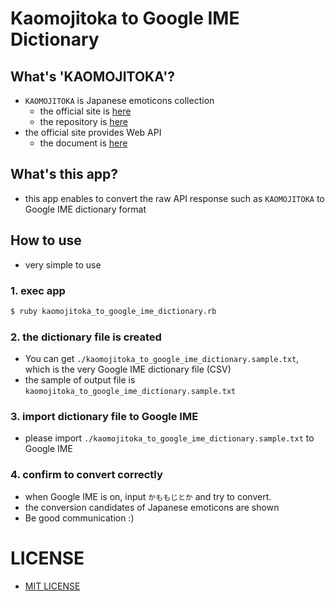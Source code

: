 # Kaomojitoka to Google IME Dictionary

## What's 'KAOMOJITOKA'?
- `KAOMOJITOKA` is Japanese emoticons collection
    - the official site is [here](http://kaomoji.n-at.me/)
    - the repository is [here](https://github.com/tatat/kaomoji.html)
- the official site provides Web API
    - the document is [here](https://github.com/tatat/kaomoji.html/blob/master/README.md)

## What's this app?
- this app enables to convert the raw API response such as `KAOMOJITOKA` to Google IME dictionary format

## How to use
- very simple to use

### 1. exec app
```bash
$ ruby kaomojitoka_to_google_ime_dictionary.rb
```  

### 2. the dictionary file is created
- You can get `./kaomojitoka_to_google_ime_dictionary.sample.txt`, which is the very Google IME dictionary file (CSV)
- the sample of output file is `kaomojitoka_to_google_ime_dictionary.sample.txt`
 
### 3. import dictionary file to Google IME
- please import `./kaomojitoka_to_google_ime_dictionary.sample.txt` to Google IME

### 4. confirm to convert correctly
- when Google IME is on, input `かももじとか` and try to convert.
- the conversion candidates of Japanese emoticons are shown
- Be good communication :)

# LICENSE
- [MIT LICENSE](LICENSE)